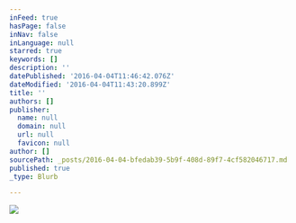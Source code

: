 ```yaml
---
inFeed: true
hasPage: false
inNav: false
inLanguage: null
starred: true
keywords: []
description: ''
datePublished: '2016-04-04T11:46:42.076Z'
dateModified: '2016-04-04T11:43:20.899Z'
title: ''
authors: []
publisher:
  name: null
  domain: null
  url: null
  favicon: null
author: []
sourcePath: _posts/2016-04-04-bfedab39-5b9f-408d-89f7-4cf582046717.md
published: true
_type: Blurb

---
```

![](https://the-grid-user-content.s3-us-west-2.amazonaws.com/4bc7937b-ab7d-4cd4-b7ac-48d6f3b9e277.png)